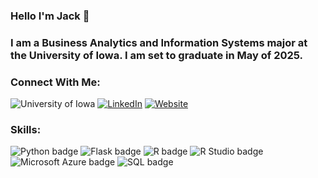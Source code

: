 ### Hello I'm Jack 👋

### I am a Business Analytics and Information Systems major at the University of Iowa. I am set to graduate in May of 2025. 

### Connect With Me:
![University of Iowa](https://img.shields.io/static/v1?message=Hawks!!&labelColor=000000&color=FFCD00&label=Go&style=flat)
[![LinkedIn](https://img.shields.io/badge/LinkedIn-0077B5?style=flat&logo=linkedin&logoColor=white)](https://www.linkedin.com/in/jackgray2025/)
[![Website](https://img.shields.io/badge/Website-1F425F?style=flat)](https://jack-gray.me/)


### Skills:
![Python badge](https://img.shields.io/static/v1?message=Python&logo=Python&labelColor=3776AB&color=3776AB&logoColor=white&label=%20&style=for-the-badge) ![Flask badge](https://img.shields.io/static/v1?message=Flask&logo=Flask&logoColor=000&label&style=for-the-badge&color=f5f5f5) ![R badge](https://img.shields.io/static/v1?message=R%20programming&logo=R&logoColor=3776AB&label&style=for-the-badge&color=f5f5f5) ![R Studio badge](https://img.shields.io/static/v1?message=R%20Studio&logo=RStudio&labelColor=75AADB&color=75AADB&logoColor=white&label=%20&style=for-the-badge) ![Microsoft Azure badge](https://img.shields.io/static/v1?message=Azure&logo=Microsoft%20Azure&labelColor=0078D4&color=0078D4&logoColor=white&label=%20&style=for-the-badge) ![SQL badge](https://img.shields.io/static/v1?message=SQL&logo=database&labelColor=orange&color=orange&logoColor=white&label=%20&style=for-the-badge)


<!--
**Jack-A-Gray/Jack-A-Gray** is a ✨ _special_ ✨ repository because its `README.md` (this file) appears on your GitHub profile.

Here are some ideas to get you started:

- 🔭 I’m currently working on ...
- 🌱 I’m currently learning ...
- 👯 I’m looking to collaborate on ...
- 🤔 I’m looking for help with ...
- 💬 Ask me about ...
- 📫 How to reach me: ...
- 😄 Pronouns: ...
- ⚡ Fun fact: ...
-->
